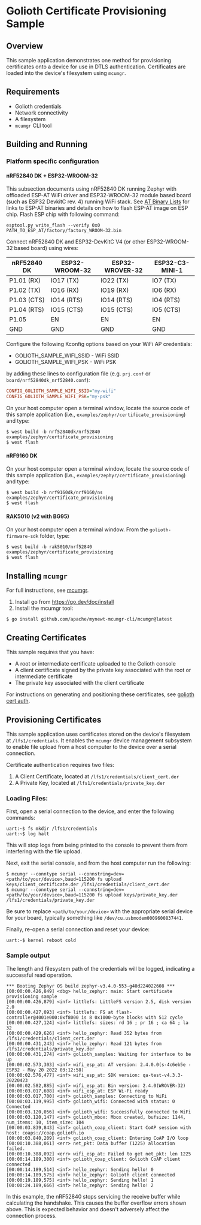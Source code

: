 # Golioth Certificate Provisioning Sample

## Overview

This sample application demonstrates one method for provisioning
certificates onto a device for use in DTLS authentication. Certificates
are loaded into the device's filesystem using ``mcumgr``.

## Requirements

* Golioth credentials
* Network connectivity
* A filesystem
* ``mcumgr`` CLI tool

## Building and Running

### Platform specific configuration

#### nRF52840 DK + ESP32-WROOM-32

This subsection documents using nRF52840 DK running Zephyr with
offloaded ESP-AT WiFi driver and ESP32-WROOM-32 module based board (such
as ESP32 DevkitC rev. 4) running WiFi stack. See [AT Binary
Lists](https://docs.espressif.com/projects/esp-at/en/latest/AT_Binary_Lists/index.html)
for links to ESP-AT binaries and details on how to flash ESP-AT image on
ESP chip. Flash ESP chip with following command:

```console
esptool.py write_flash --verify 0x0 PATH_TO_ESP_AT/factory/factory_WROOM-32.bin
```

Connect nRF52840 DK and ESP32-DevKitC V4 (or other ESP32-WROOM-32 based
board) using wires:

| nRF52840 DK | ESP32-WROOM-32  | ESP32-WROVER-32 | ESP32-C3-MINI-1 |
| ----------- | --------------- | ----------------| ----------------|
| P1.01 (RX)  | IO17 (TX)       | IO22 (TX)       | IO7 (TX)        |
| P1.02 (TX)  | IO16 (RX)       | IO19 (RX)       | IO6 (RX)        |
| P1.03 (CTS) | IO14 (RTS)      | IO14 (RTS)      | IO4 (RTS)       |
| P1.04 (RTS) | IO15 (CTS)      | IO15 (CTS)      | IO5 (CTS)       |
| P1.05       | EN              | EN              | EN              |
| GND         | GND             | GND             | GND             |

Configure the following Kconfig options based on your WiFi AP
credentials:

* GOLIOTH_SAMPLE_WIFI_SSID - WiFi SSID
* GOLIOTH_SAMPLE_WIFI_PSK - WiFi PSK

by adding these lines to configuration file (e.g. `prj.conf` or
`board/nrf52840dk_nrf52840.conf`):

```cfg
CONFIG_GOLIOTH_SAMPLE_WIFI_SSID="my-wifi"
CONFIG_GOLIOTH_SAMPLE_WIFI_PSK="my-psk"
```

On your host computer open a terminal window, locate the source code of
this sample application (i.e., `examples/zephyr/certificate_provisioning`) and type:

```console
$ west build -b nrf52840dk/nrf52840 examples/zephyr/certificate_provisioning
$ west flash
```

#### nRF9160 DK

On your host computer open a terminal window, locate the source code of
this sample application (i.e., `examples/zephyr/certificate_provisioning`) and type:

```console
$ west build -b nrf9160dk/nrf9160/ns examples/zephyr/certificate_provisioning
$ west flash
```

#### RAK5010 (v2 with BG95)

On your host computer open a terminal window. From the
`golioth-firmware-sdk` folder, type:

```console
$ west build -b rak5010/nrf52840 examples/zephyr/certificate_provisioning
$ west flash
```

## Installing `mcumgr`

For full instructions, see
[mcumgr](https://docs.zephyrproject.org/latest/services/device_mgmt/mcumgr.html).

1. Install go from https://go.dev/doc/install
2. Install the mcumgr tool:

```console
$ go install github.com/apache/mynewt-mcumgr-cli/mcumgr@latest
```

## Creating Certificates

This sample requires that you have:

* A root or intermediate certificate uploaded to the Golioth console
* A client certificate signed by the private key associated with the
  root or intermediate certificate
* The private key associated with the client certificate

For instructions on generating and positioning these certificates, see
[golioth cert
auth](https://docs.golioth.io/firmware/golioth-firmware-sdk/authentication/certificate-auth).

## Provisioning Certificates

This sample application uses certificates stored on the device's
filesystem at `/lfs1/credentials`. It enables the `mcumgr` device
management subsystem to enable file upload from a host computer to the
device over a serial connection.

Certificate authentication requires two files:

1. A Client Certificate, located at `/lfs1/credentials/client_cert.der`
2. A Private Key, located at `/lfs1/credentials/private_key.der`

### Loading Files:

First, open a serial connection to the device, and enter the following
commands:

```console
uart:~$ fs mkdir /lfs1/credentials
uart:~$ log halt
```

This will stop logs from being printed to the console to prevent them
from interfering with the file upload.

Next, exit the serial console, and from the host computer run the
following:

```console
$ mcumgr --conntype serial --connstring=dev=<path/to/your/device>,baud=115200 fs upload keys/client_certificate.der /lfs1/credentials/client_cert.der
$ mcumgr --conntype serial --connstring=dev=<path/to/your/device>,baud=115200 fs upload keys/private_key.der /lfs1/credentials/private_key.der
```

Be sure to replace `<path/to/your/device>` with the appropriate serial
device for your board, typically something like
`/dev/cu.usbmodem0009600837441`.

Finally, re-open a serial connection and reset your device:

```console
uart:-$ kernel reboot cold
```

### Sample output

The length and filesystem path of the credentials will be logged,
indicating a successful read operation.

```console
*** Booting Zephyr OS build zephyr-v3.4.0-553-g40d224022608 ***
[00:00:00.426,849] <dbg> hello_zephyr: main: Start certificate provisioning sample
[00:00:00.426,879] <inf> littlefs: LittleFS version 2.5, disk version 2.0
[00:00:00.427,093] <inf> littlefs: FS at flash-controller@4001e000:0xf8000 is 8 0x1000-byte blocks with 512 cycle
[00:00:00.427,124] <inf> littlefs: sizes: rd 16 ; pr 16 ; ca 64 ; la 32
[00:00:00.429,626] <inf> hello_zephyr: Read 352 bytes from /lfs1/credentials/client_cert.der
[00:00:00.431,243] <inf> hello_zephyr: Read 121 bytes from /lfs1/credentials/private_key.der
[00:00:00.431,274] <inf> golioth_samples: Waiting for interface to be up
[00:00:02.573,303] <inf> wifi_esp_at: AT version: 2.4.0.0(s-4c6eb5e - ESP32 - May 20 2022 03:12:58)
[00:00:02.576,477] <inf> wifi_esp_at: SDK version: qa-test-v4.3.3-20220423
[00:00:02.582,885] <inf> wifi_esp_at: Bin version: 2.4.0(WROVER-32)
[00:00:03.017,608] <inf> wifi_esp_at: ESP Wi-Fi ready
[00:00:03.017,700] <inf> golioth_samples: Connecting to WiFi
[00:00:03.119,995] <inf> golioth_wifi: Connected with status: 0
Connected
[00:00:03.120,056] <inf> golioth_wifi: Successfully connected to WiFi
[00:00:03.120,147] <inf> golioth_mbox: Mbox created, bufsize: 1144, num_items: 10, item_size: 104
[00:00:03.839,843] <inf> golioth_coap_client: Start CoAP session with host: coaps://coap.golioth.io
[00:00:03.840,209] <inf> golioth_coap_client: Entering CoAP I/O loop
[00:00:10.388,061] <err> net_pkt: Data buffer (1225) allocation failed.
[00:00:10.388,092] <err> wifi_esp_at: Failed to get net_pkt: len 1225
[00:00:14.189,300] <inf> golioth_coap_client: Golioth CoAP client connected
[00:00:14.189,514] <inf> hello_zephyr: Sending hello! 0
[00:00:14.189,575] <inf> hello_zephyr: Golioth client connected
[00:00:19.189,575] <inf> hello_zephyr: Sending hello! 1
[00:00:24.189,666] <inf> hello_zephyr: Sending hello! 2
```

In this example, the nRF52840 stops servicing the receive buffer while
calculating the handshake. This causes the buffer overflow errors shown
above. This is expected behavior and doesn't adversely affect the
connection process.
